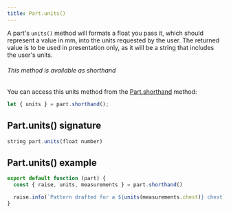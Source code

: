 ```yaml
---
title: Part.units()
---
```


A part's `units()` method will formats a float you pass it, which should
represent a value in mm, into the units requested by the user.
The returned value is to be used in presentation only, as it will be
a string that includes the user's units.

<Tip>

###### This method is available as shorthand

You can access this units method from the [Part.shorthand](#shorthand) method:

```js
let { units } = part.shorthand();
```

</Tip>

## Part.units() signature

```js
string part.units(float number)
```

## Part.units() example

```js
export default function (part) {
  const { raise, units, measurements } = part.shorthand()

  raise.info(`Pattern drafted for a ${units(measurements.chest)} chest`)
}
```
